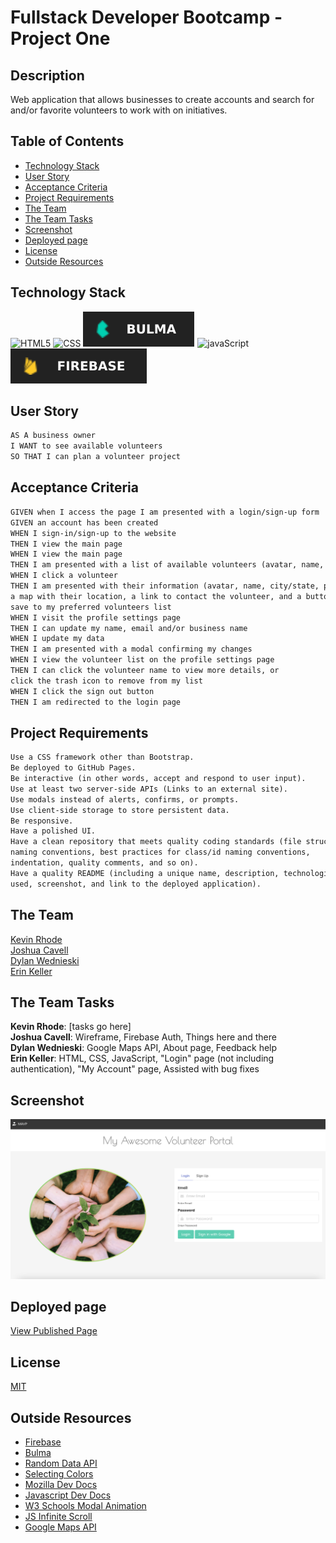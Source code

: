 # Fullstack Developer Bootcamp - Project One

## Description

Web application that allows businesses to create accounts and search for and/or favorite volunteers to work with on initiatives.

## Table of Contents
  * [Technology Stack](#technology-stack)
  * [User Story](#user-story)
  * [Acceptance Criteria](#acceptance-criteria)
  * [Project Requirements](#project-requirements)
  * [The Team](#the-team)
  * [The Team Tasks](#the-team-tasks)
  * [Screenshot](#screenshot)
  * [Deployed page](#deployed-page)
  * [License](#license)
  * [Outside Resources](#outside-resources)

## Technology Stack

![HTML5](https://img.shields.io/badge/HTML-239120?style=for-the-badge&logo=html5&logoColor=white)
![CSS](https://img.shields.io/badge/CSS-239120?&style=for-the-badge&logo=css3&logoColor=white)
![bulma](./assets/images/bulma.svg)
![javaScript](https://img.shields.io/badge/JavaScript-F7DF1E?style=for-the-badge&logo=javascript&logoColor=black)
![fireBase](./assets/images/firebase.svg)

## User Story

```md
AS A business owner
I WANT to see available volunteers
SO THAT I can plan a volunteer project
```

## Acceptance Criteria

```md
GIVEN when I access the page I am presented with a login/sign-up form
GIVEN an account has been created
WHEN I sign-in/sign-up to the website
THEN I view the main page
WHEN I view the main page
THEN I am presented with a list of available volunteers (avatar, name, city/state)
WHEN I click a volunteer
THEN I am presented with their information (avatar, name, city/state, phone/email)  
a map with their location, a link to contact the volunteer, and a button to  
save to my preferred volunteers list
WHEN I visit the profile settings page
THEN I can update my name, email and/or business name
WHEN I update my data
THEN I am presented with a modal confirming my changes
WHEN I view the volunteer list on the profile settings page
THEN I can click the volunteer name to view more details, or  
click the trash icon to remove from my list
WHEN I click the sign out button
THEN I am redirected to the login page
```

## Project Requirements

```md
Use a CSS framework other than Bootstrap.
Be deployed to GitHub Pages.
Be interactive (in other words, accept and respond to user input).
Use at least two server-side APIs (Links to an external site).
Use modals instead of alerts, confirms, or prompts.
Use client-side storage to store persistent data.
Be responsive.
Have a polished UI.
Have a clean repository that meets quality coding standards (file structure,  
naming conventions, best practices for class/id naming conventions,  
indentation, quality comments, and so on).
Have a quality README (including a unique name, description, technologies  
used, screenshot, and link to the deployed application).
```

## The Team
 
[Kevin Rhode](https://github.com/KevinRhode)  
[Joshua Cavell](https://github.com/xclusive36)  
[Dylan Wednieski](https://github.com/iam3dski)  
[Erin Keller](https://github.com/erin-m-keller)

## The Team Tasks

**Kevin Rhode**: [tasks go here]  
**Joshua Cavell**: Wireframe, Firebase Auth, Things here and there  
**Dylan Wednieski**: Google Maps API, About page, Feedback help  
**Erin Keller**: HTML, CSS, JavaScript, "Login" page (not including authentication), "My Account" page, Assisted with bug fixes

## Screenshot

![Screenshot](./assets/images/ss.png)

## Deployed page

[View Published Page](https://erin-m-keller.github.io/project-one/)

## License

[MIT](https://choosealicense.com/licenses/mit/)

## Outside Resources

  * [Firebase](https://firebase.google.com/docs)
  * [Bulma](https://bulma.io/documentation/)    
  * [Random Data API](https://random-data-api.com/documentation)  
  * [Selecting Colors](https://coolors.co/)
  * [Mozilla Dev Docs](https://developer.mozilla.org/)  
  * [Javascript Dev Docs](https://www.tutorialrepublic.com/)  
  * [W3 Schools Modal Animation](https://www.w3schools.com/howto/howto_css_modals.asp)
  * [JS Infinite Scroll](https://www.javascripttutorial.net/javascript-dom/javascript-infinite-scroll/)
  * [Google Maps API](https://developers.google.com/maps/documentation)

